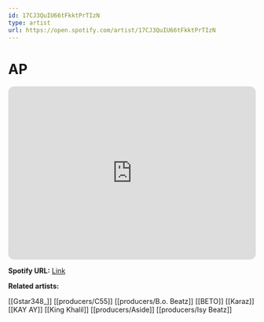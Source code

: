 ```yaml
---
id: 17CJ3QuIU66tFkktPrTIzN
type: artist
url: https://open.spotify.com/artist/17CJ3QuIU66tFkktPrTIzN
---
```

# AP

<iframe style="border-radius:12px" src="https://open.spotify.com/embed/artist/17CJ3QuIU66tFkktPrTIzN" width="100%" height="352" frameBorder="0" allowfullscreen="" allow="autoplay; clipboard-write; encrypted-media; fullscreen; picture-in-picture" loading="lazy"></iframe>

**Spotify URL:** [Link](https://open.spotify.com/artist/17CJ3QuIU66tFkktPrTIzN)

**Related artists:**

[[Gstar348_]]
[[producers/C55]]
[[producers/B.o. Beatz]]
[[BETO]]
[[Karaz]]
[[KAY AY]]
[[King Khalil]]
[[producers/Aside]]
[[producers/Isy Beatz]]

